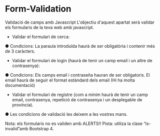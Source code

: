 # Form-Validation

Validació de camps amb Javascript
L'objectiu d'aquest apartat serà validar els formularis de la teva web amb javascript.

- Validar el formulari de cerca:

● Condicions: La paraula introduïda haurà de ser obligatòria i contenir més de 3 caràcters.

- Validar el formulari de login (haurà de tenir un camp email i un altre de contrasenya):

● Condicions: Els camps email i contraseña hauran de ser obligatoris. El email haurà de seguir el format estàndard dels email (Hi ha molta documentació)

- Validar el formulari de registre (com a mínim haurà de tenir un camp email, contrasenya, repetició de contrasenya i un desplegable de província).

● Les condicions de validació les deixem a les vostres mans. 

Nota: els formularis no es validen amb ALERTS!! Pista: utiliza la clase “is-invalid”amb Bootstrap 4.

